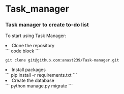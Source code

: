 # Task_manager
### Task manager to create to-do list<br>
To start using Task Manager:
<li>Clone the repository</li>
```
code block
```

```
git clone git@github.com:anast239/Task-manager.git
```
<li>Install packages</li>
```
pip install -r requirements.txt
```
<li>Create the database</li>
```
python manage.py migrate
```
